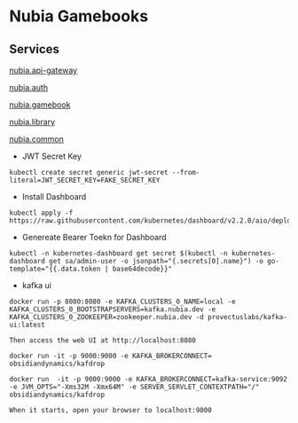 # Nubia Gamebooks

## Services
[nubia.api-gateway](https://github.com/nick-freitas/nubia.api-gateway)

[nubia.auth](https://github.com/nick-freitas/nubia.auth)

[nubia.gamebook](https://github.com/nick-freitas/nubia.gamebook)

[nubia.library](https://github.com/nick-freitas/nubia.library)

[nubia.common](https://github.com/nick-freitas/nubia.common)


* JWT Secret Key

```
kubectl create secret generic jwt-secret --from-literal=JWT_SECRET_KEY=FAKE_SECRET_KEY
``` 

* Install Dashboard

```
kubectl apply -f https://raw.githubusercontent.com/kubernetes/dashboard/v2.2.0/aio/deploy/recommended.yaml
```

* Genereate Bearer Toekn for Dashboard

```
kubectl -n kubernetes-dashboard get secret $(kubectl -n kubernetes-dashboard get sa/admin-user -o jsonpath="{.secrets[0].name}") -o go-template="{{.data.token | base64decode}}"
```

* kafka ui

```
docker run -p 8080:8080 -e KAFKA_CLUSTERS_0_NAME=local -e KAFKA_CLUSTERS_0_BOOTSTRAPSERVERS=kafka.nubia.dev -e KAFKA_CLUSTERS_0_ZOOKEEPER=zookeeper.nubia.dev -d provectuslabs/kafka-ui:latest

Then access the web UI at http://localhost:8080

docker run -it -p 9000:9000 -e KAFKA_BROKERCONNECT= obsidiandynamics/kafdrop

docker run  -it -p 9000:9000 -e KAFKA_BROKERCONNECT=kafka-service:9092 -e JVM_OPTS="-Xms32M -Xmx64M" -e SERVER_SERVLET_CONTEXTPATH="/" obsidiandynamics/kafdrop

When it starts, open your browser to localhost:9000
```
